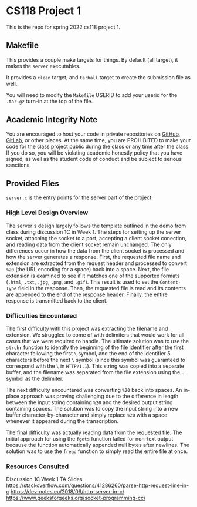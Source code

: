 # CS118 Project 1

This is the repo for spring 2022 cs118 project 1.

## Makefile

This provides a couple make targets for things.
By default (all target), it makes the `server` executables.

It provides a `clean` target, and `tarball` target to create the submission file as well.

You will need to modify the `Makefile` USERID to add your userid for the `.tar.gz` turn-in at the top of the file.

## Academic Integrity Note

You are encouraged to host your code in private repositories on [GitHub](https://github.com/), [GitLab](https://gitlab.com), or other places.  At the same time, you are PROHIBITED to make your code for the class project public during the class or any time after the class.  If you do so, you will be violating academic honestly policy that you have signed, as well as the student code of conduct and be subject to serious sanctions.

## Provided Files

`server.c` is the entry points for the server part of the project.

### High Level Design Overview

The server's design largely follows the template outlined in the demo from class during discussion 1C in Week 1. The steps for setting up the server socket, attaching the socket to a port, accepting a client socket conection, and reading data from the client socket remain unchanged. The only differences occur in how the data from the client socket is processed and how the server generates a response. First, the requested file name and extension are extracted from the request header and processed to convert `%20` (the URL encoding for a space) back into a space. Next, the file extension is examined to see if it matches one of the supported formats (`.html`, `.txt`, `.jpg`, `.png`, and `.gif`). This result is used to set the `Content-Type` field in the response. Then, the requested file is read and its contents are appended to the end of the response header. Finally, the entire response is transmitted back to the client.

### Difficulties Encountered

The first difficulty with this project was extracting the filename and extension. We struggled to come of with delimiters that would work for all cases that we were required to handle. The ultimate solution was to use the `strchr` function to identify the beginning of the file identifier after the first character following the first `\` symbol, and the end of the identifier 5 characters before the next `\` symbol (since this symbol was guaranteed to correspond with the `\` in `HTTP/1.1`). This string was copied into a separate buffer, and the filename was separated from the file extension using the `.` symbol as the delimiter.

The next difficulty encountered was converting `%20` back into spaces. An in-place approach was proving challenging due to the difference in length between the input string containing `%20` and the desired output string containing spaces. The solution was to copy the input string into a new buffer character-by-character and simply replace `%20` with a space whenever it appeared during the transcription.

The final difficulty was actually reading data from the requested file. The initial approach for using the `fgets` function failed for non-text output because the function automatically appended null bytes after newlines. The solution was to use the `fread` function to simply read the entire file at once. 

### Resources Consulted

Discussion 1C Week 1 TA Slides
https://stackoverflow.com/questions/41286260/parse-http-request-line-in-c
https://dev-notes.eu/2018/06/http-server-in-c/
https://www.geeksforgeeks.org/socket-programming-cc/
